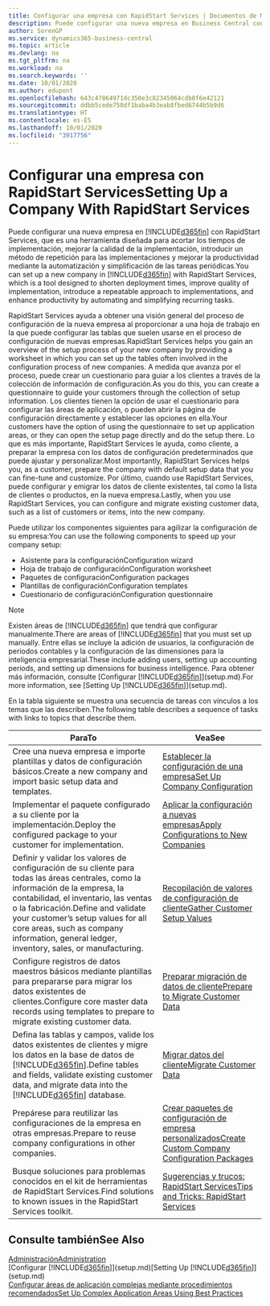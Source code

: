 ```yaml
---
title: Configurar una empresa con RapidStart Services | Documentos de Microsoft
description: Puede configurar una nueva empresa en Business Central con RapidStart Services, que es una herramienta diseñada para acortar los tiempos de implementación, mejorar la calidad de la implementación, introducir un método de repetición para las implementaciones y mejorar la productividad mediante la automatización y simplificación de las tareas periódicas.
author: SorenGP
ms.service: dynamics365-business-central
ms.topic: article
ms.devlang: na
ms.tgt_pltfrm: na
ms.workload: na
ms.search.keywords: ''
ms.date: 10/01/2020
ms.author: edupont
ms.openlocfilehash: 643c47864971dc350e3c82345064cdb8f6e42121
ms.sourcegitcommit: ddbb5cede750df1baba4b3eab8fbed6744b5b9d6
ms.translationtype: HT
ms.contentlocale: es-ES
ms.lasthandoff: 10/01/2020
ms.locfileid: "3917756"
---
```

# <a name="setting-up-a-company-with-rapidstart-services"></a><span data-ttu-id="633e3-103">Configurar una empresa con RapidStart Services</span><span class="sxs-lookup"><span data-stu-id="633e3-103">Setting Up a Company With RapidStart Services</span></span>
<span data-ttu-id="633e3-104">Puede configurar una nueva empresa en [!INCLUDE[d365fin](includes/d365fin_md.md)] con RapidStart Services, que es una herramienta diseñada para acortar los tiempos de implementación, mejorar la calidad de la implementación, introducir un método de repetición para las implementaciones y mejorar la productividad mediante la automatización y simplificación de las tareas periódicas.</span><span class="sxs-lookup"><span data-stu-id="633e3-104">You can set up a new company in [!INCLUDE[d365fin](includes/d365fin_md.md)] with RapidStart Services, which is a tool designed to shorten deployment times, improve quality of implementation, introduce a repeatable approach to implementations, and enhance productivity by automating and simplifying recurring tasks.</span></span>  

<span data-ttu-id="633e3-105">RapidStart Services ayuda a obtener una visión general del proceso de configuración de la nueva empresa al proporcionar a una hoja de trabajo en la que puede configurar las tablas que suelen usarse en el proceso de configuración de nuevas empresas.</span><span class="sxs-lookup"><span data-stu-id="633e3-105">RapidStart Services helps you gain an overview of the setup process of your new company by providing a worksheet in which you can set up the tables often involved in the configuration process of new companies.</span></span> <span data-ttu-id="633e3-106">A medida que avanza por el proceso, puede crear un cuestionario para guiar a los clientes a través de la colección de información de configuración.</span><span class="sxs-lookup"><span data-stu-id="633e3-106">As you do this, you can create a questionnaire to guide your customers through the collection of setup information.</span></span> <span data-ttu-id="633e3-107">Los clientes tienen la opción de usar el cuestionario para configurar las áreas de aplicación, o pueden abrir la página de configuración directamente y establecer las opciones en ella.</span><span class="sxs-lookup"><span data-stu-id="633e3-107">Your customers have the option of using the questionnaire to set up application areas, or they can open the setup page directly and do the setup there.</span></span> <span data-ttu-id="633e3-108">Lo que es más importante, RapidStart Services le ayuda, como cliente, a preparar la empresa con los datos de configuración predeterminados que puede ajustar y personalizar.</span><span class="sxs-lookup"><span data-stu-id="633e3-108">Most importantly, RapidStart Services helps you, as a customer, prepare the company with default setup data that you can fine-tune and customize.</span></span> <span data-ttu-id="633e3-109">Por último, cuando use RapidStart Services, puede configurar y emigrar los datos de cliente existentes, tal como la lista de clientes o productos, en la nueva empresa.</span><span class="sxs-lookup"><span data-stu-id="633e3-109">Lastly, when you use RapidStart Services, you can configure and migrate existing customer data, such as a list of customers or items, into the new company.</span></span>

<span data-ttu-id="633e3-110">Puede utilizar los componentes siguientes para agilizar la configuración de su empresa:</span><span class="sxs-lookup"><span data-stu-id="633e3-110">You can use the following components to speed up your company setup:</span></span>  

-   <span data-ttu-id="633e3-111">Asistente para la configuración</span><span class="sxs-lookup"><span data-stu-id="633e3-111">Configuration wizard</span></span>  
-   <span data-ttu-id="633e3-112">Hoja de trabajo de configuración</span><span class="sxs-lookup"><span data-stu-id="633e3-112">Configuration worksheet</span></span>  
-   <span data-ttu-id="633e3-113">Paquetes de configuración</span><span class="sxs-lookup"><span data-stu-id="633e3-113">Configuration packages</span></span>  
-   <span data-ttu-id="633e3-114">Plantillas de configuración</span><span class="sxs-lookup"><span data-stu-id="633e3-114">Configuration templates</span></span>  
-   <span data-ttu-id="633e3-115">Cuestionario de configuración</span><span class="sxs-lookup"><span data-stu-id="633e3-115">Configuration questionnaire</span></span>  

> [!Note]  
>  <span data-ttu-id="633e3-116">Existen áreas de [!INCLUDE[d365fin](includes/d365fin_md.md)] que tendrá que configurar manualmente.</span><span class="sxs-lookup"><span data-stu-id="633e3-116">There are areas of [!INCLUDE[d365fin](includes/d365fin_md.md)] that you must set up manually.</span></span> <span data-ttu-id="633e3-117">Entre ellas se incluye la adición de usuarios, la configuración de periodos contables y la configuración de las dimensiones para la inteligencia empresarial.</span><span class="sxs-lookup"><span data-stu-id="633e3-117">These include adding users, setting up accounting periods, and setting up dimensions for business intelligence.</span></span> <span data-ttu-id="633e3-118">Para obtener más información, consulte [Configurar [!INCLUDE[d365fin](includes/d365fin_md.md)]](setup.md).</span><span class="sxs-lookup"><span data-stu-id="633e3-118">For more information, see [Setting Up [!INCLUDE[d365fin](includes/d365fin_md.md)]](setup.md).</span></span>

 <span data-ttu-id="633e3-119">En la tabla siguiente se muestra una secuencia de tareas con vínculos a los temas que las describen.</span><span class="sxs-lookup"><span data-stu-id="633e3-119">The following table describes a sequence of tasks with links to topics that describe them.</span></span>

|<span data-ttu-id="633e3-120">**Para**</span><span class="sxs-lookup"><span data-stu-id="633e3-120">**To**</span></span>|<span data-ttu-id="633e3-121">**Vea**</span><span class="sxs-lookup"><span data-stu-id="633e3-121">**See**</span></span>|  
|------------|-------------|  
|<span data-ttu-id="633e3-122">Cree una nueva empresa e importe plantillas y datos de configuración básicos.</span><span class="sxs-lookup"><span data-stu-id="633e3-122">Create a new company and import basic setup data and templates.</span></span>|[<span data-ttu-id="633e3-123">Establecer la configuración de una empresa</span><span class="sxs-lookup"><span data-stu-id="633e3-123">Set Up Company Configuration</span></span>](admin-set-up-company-configuration.md)|  
|<span data-ttu-id="633e3-124">Implementar el paquete configurado a su cliente por la implementación.</span><span class="sxs-lookup"><span data-stu-id="633e3-124">Deploy the configured package to your customer for implementation.</span></span>|[<span data-ttu-id="633e3-125">Aplicar la configuración a nuevas empresas</span><span class="sxs-lookup"><span data-stu-id="633e3-125">Apply Configurations to New Companies</span></span>](admin-apply-configuration-to-new-companies.md)|
|<span data-ttu-id="633e3-126">Definir y validar los valores de configuración de su cliente para todas las áreas centrales, como la información de la empresa, la contabilidad, el inventario, las ventas o la fabricación.</span><span class="sxs-lookup"><span data-stu-id="633e3-126">Define and validate your customer’s setup values for all core areas, such as company information, general ledger, inventory, sales, or manufacturing.</span></span>|[<span data-ttu-id="633e3-127">Recopilación de valores de configuración de cliente</span><span class="sxs-lookup"><span data-stu-id="633e3-127">Gather Customer Setup Values</span></span>](admin-gather-customer-setup-values.md)|  
|<span data-ttu-id="633e3-128">Configure registros de datos maestros básicos mediante plantillas para prepararse para migrar los datos existentes de clientes.</span><span class="sxs-lookup"><span data-stu-id="633e3-128">Configure core master data records using templates to prepare to migrate existing customer data.</span></span>|[<span data-ttu-id="633e3-129">Preparar migración de datos de cliente</span><span class="sxs-lookup"><span data-stu-id="633e3-129">Prepare to Migrate Customer Data</span></span>](admin-use-templates-to-prepare-customer-data-for-migration.md)|  
|<span data-ttu-id="633e3-130">Defina las tablas y campos, valide los datos existentes de clientes y migre los datos en la base de datos de [!INCLUDE[d365fin](includes/d365fin_md.md)].</span><span class="sxs-lookup"><span data-stu-id="633e3-130">Define tables and fields, validate existing customer data, and migrate data into the [!INCLUDE[d365fin](includes/d365fin_md.md)] database.</span></span>|[<span data-ttu-id="633e3-131">Migrar datos del cliente</span><span class="sxs-lookup"><span data-stu-id="633e3-131">Migrate Customer Data</span></span>](admin-migrate-customer-data.md)|
|<span data-ttu-id="633e3-132">Prepárese para reutilizar las configuraciones de la empresa en otras empresas.</span><span class="sxs-lookup"><span data-stu-id="633e3-132">Prepare to reuse company configurations in other companies.</span></span>|[<span data-ttu-id="633e3-133">Crear paquetes de configuración de empresa personalizados</span><span class="sxs-lookup"><span data-stu-id="633e3-133">Create Custom Company Configuration Packages</span></span>](admin-how-to-create-custom-company-configuration-packages.md)|
|<span data-ttu-id="633e3-134">Busque soluciones para problemas conocidos en el kit de herramientas de RapidStart Services.</span><span class="sxs-lookup"><span data-stu-id="633e3-134">Find solutions to known issues in the RapidStart Services toolkit.</span></span>|[<span data-ttu-id="633e3-135">Sugerencias y trucos: RapidStart Services</span><span class="sxs-lookup"><span data-stu-id="633e3-135">Tips and Tricks: RapidStart Services</span></span>](admin-tips-and-tricks-rapidstart-services.md)|  

## <a name="see-also"></a><span data-ttu-id="633e3-136">Consulte también</span><span class="sxs-lookup"><span data-stu-id="633e3-136">See Also</span></span>  
[<span data-ttu-id="633e3-137">Administración</span><span class="sxs-lookup"><span data-stu-id="633e3-137">Administration</span></span>](admin-setup-and-administration.md)  
<span data-ttu-id="633e3-138">[Configurar [!INCLUDE[d365fin](includes/d365fin_md.md)]](setup.md)</span><span class="sxs-lookup"><span data-stu-id="633e3-138">[Setting Up [!INCLUDE[d365fin](includes/d365fin_md.md)]](setup.md)</span></span>  
[<span data-ttu-id="633e3-139">Configurar áreas de aplicación complejas mediante procedimientos recomendados</span><span class="sxs-lookup"><span data-stu-id="633e3-139">Set Up Complex Application Areas Using Best Practices</span></span>](set-up-complex-application-areas-using-best-practices.md)   
